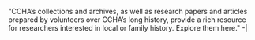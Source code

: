 ﻿"CCHA’s collections and archives, as well as research papers and articles prepared by volunteers over CCHA’s long history, provide a rich resource for researchers interested in local or family history. Explore them here."
-|

